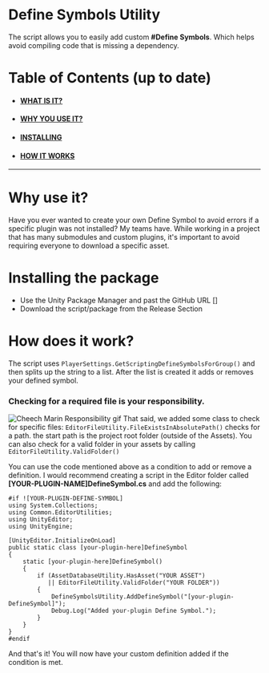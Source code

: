 # Define Symbols Utility
The script allows you to easily add custom **#Define Symbols**. Which helps avoid compiling code that is missing a dependency.

# Table of Contents (up to date)

 - #### [WHAT IS IT?](#Define-Symbols-Utility)
 - #### [WHY YOU USE IT?](#Why-use-it?)
 - #### [INSTALLING](#Installing-the-package)
 - #### [HOW IT WORKS](#How-does-it-work?)
---

# Why use it?
Have you ever wanted to create your own Define Symbol to avoid errors if a specific plugin was not installed? My teams have. While working in a project that has many submodules and custom plugins, it's important to avoid requiring everyone to download a specific asset.

# Installing the package

- Use the Unity Package Manager and past the GitHub URL []
- Download the script/package from the Release Section


# How does it work?

The script uses `PlayerSettings.GetScriptingDefineSymbolsForGroup()` and then splits up the string to a list. After the list is created it adds or removes your defined symbol.

### Checking for a required file is your responsibility.

![Cheech Marin Responsibility gif](Media/Cheech-Marin-Responsibility.gif)
That said, we added some class to check for specific files: `EditorFileUtility.FileExistsInAbsolutePath()` checks for a path. the start path is the project root folder (outside of the Assets). You can also check for a valid folder in your assets by calling `EditorFileUtility.ValidFolder()`

You can use the code mentioned above as a condition to add or remove a definition. I would recommend creating a script in the Editor folder called **[YOUR-PLUGIN-NAME]DefineSymbol.cs** and add the following:

    #if ![YOUR-PLUGIN-DEFINE-SYMBOL]  
    using System.Collections; 
    using Common.EditorUtilities; 
    using UnityEditor; 
    using UnityEngine;
    
    [UnityEditor.InitializeOnLoad] 
    public static class [your-plugin-here]DefineSymbol 
    {  
	    static [your-plugin-here]DefineSymbol()
        { 
	        if (AssetDatabaseUtility.HasAsset("YOUR ASSET") 
               || EditorFileUtility.ValidFolder("YOUR FOLDER"))
            {
                DefineSymbolsUtility.AddDefineSymbol("[your-plugin-DefineSymbol]");
                Debug.Log("Added your-plugin Define Symbol.");
            }
        }
    } 
    #endif

  

And that's it! You will now have your custom definition added if the condition is met.
